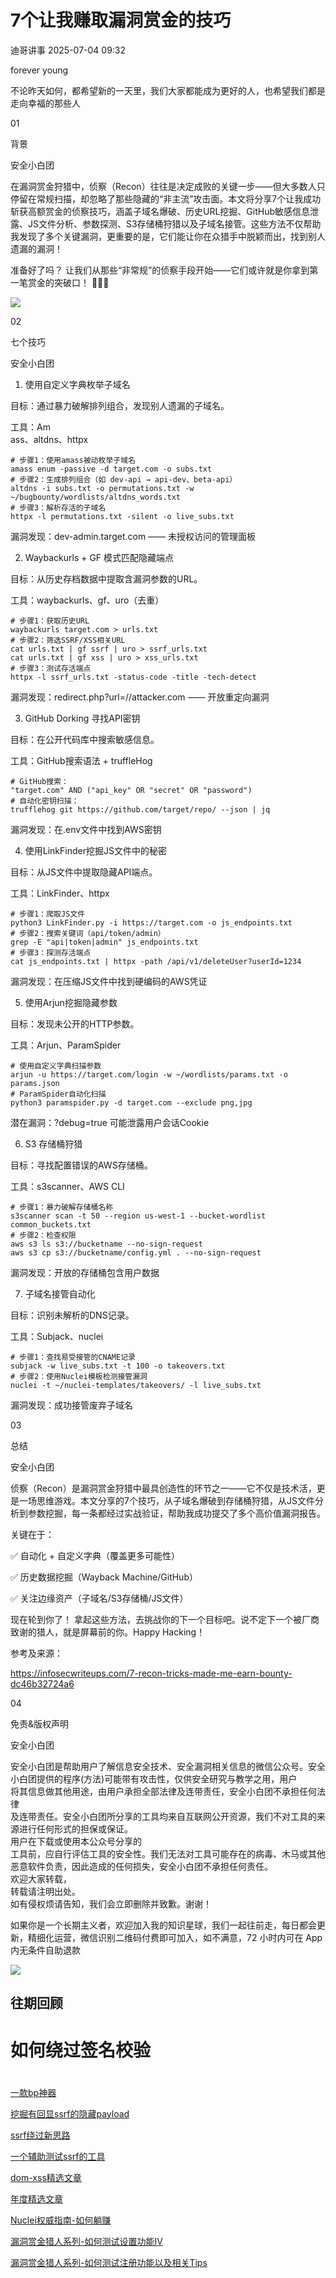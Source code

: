 #  7个让我赚取漏洞赏金的技巧  
 迪哥讲事   2025-07-04 09:32  
  
forever young  
  
  
  
不论昨天如何，都希望新的一天里，我们大家都能成为更好的人，也希望我们都是走向幸福的那些人  
  
  
  
01  
  
背景  
  
安全小白团  
  
  
在漏洞赏金狩猎中，侦察（Recon）往往是决定成败的关键一步——但大多数人只停留在常规扫描，却忽略了那些隐藏的“非主流”攻击面。本文将分享7个让我成功斩获高额赏金的侦察技巧，涵盖子域名爆破、历史URL挖掘、GitHub敏感信息泄露、JS文件分析、参数探测、S3存储桶狩猎以及子域名接管。这些方法不仅帮助我发现了多个关键漏洞，更重要的是，它们能让你在众猎手中脱颖而出，找到别人遗漏的漏洞！  
  
  
准备好了吗？ 让我们从那些“非常规”的侦察手段开始——它们或许就是你拿到第一笔赏金的突破口！ 🕵️‍♂️💸  
  
  
![](https://mmbiz.qpic.cn/sz_mmbiz_jpg/iaASKxS11kaRic2QyDlBTQt5HnUrPBpqGOElrFc8O9icjlJIAvHFmDZBISmBVEXDGyy5TtmN3eD349hEGFIeupsBw/640?wx_fmt=jpeg&from=appmsg "")  
  
  
02  
  
七个技巧  
  
安全小白团  
  
  
1. 使用自定义字典枚举子域名  
  
  
目标：通过暴力破解排列组合，发现别人遗漏的子域名。  
  
工具：Am  
ass、altdns、httpx  
  
```
# 步骤1：使用amass被动枚举子域名  
amass enum -passive -d target.com -o subs.txt  
# 步骤2：生成排列组合（如 dev-api → api-dev、beta-api）  
altdns -i subs.txt -o permutations.txt -w ~/bugbounty/wordlists/altdns_words.txt  
# 步骤3：解析存活的子域名  
httpx -l permutations.txt -silent -o live_subs.txt 
```  
  
漏洞发现：dev-admin.target.com —— 未授权访问的管理面板  
  
  
  
2. Waybackurls + GF 模式匹配隐藏端点  
  
  
目标：从历史存档数据中提取含漏洞参数的URL。  
  
工具：waybackurls、gf、uro（去重）  
  
```
# 步骤1：获取历史URL  
waybackurls target.com > urls.txt  
# 步骤2：筛选SSRF/XSS相关URL  
cat urls.txt | gf ssrf | uro > ssrf_urls.txt  
cat urls.txt | gf xss | uro > xss_urls.txt  
# 步骤3：测试存活端点  
httpx -l ssrf_urls.txt -status-code -title -tech-detect  
```  
  
漏洞发现：redirect.php?url=//attacker.com —— 开放重定向漏洞  
  
  
  
  
3. GitHub Dorking 寻找API密钥  
  
  
目标：在公开代码库中搜索敏感信息。  
  
工具：GitHub搜索语法 + truffleHog  
```
# GitHub搜索：  
"target.com" AND ("api_key" OR "secret" OR "password")  
# 自动化密钥扫描：  
trufflehog git https://github.com/target/repo/ --json | jq  
```  
  
漏洞发现：在.env文件中找到AWS密钥  
  
  
  
4. 使用LinkFinder挖掘JS文件中的秘密  
  
  
目标：从JS文件中提取隐藏API端点。  
  
工具：LinkFinder、httpx  
  
```
# 步骤1：爬取JS文件  
python3 LinkFinder.py -i https://target.com -o js_endpoints.txt  
# 步骤2：搜索关键词（api/token/admin）  
grep -E "api|token|admin" js_endpoints.txt  
# 步骤3：探测存活端点  
cat js_endpoints.txt | httpx -path /api/v1/deleteUser?userId=1234 
```  
  
漏洞发现：在压缩JS文件中找到硬编码的AWS凭证  
  
  
  
5. 使用Arjun挖掘隐藏参数  
  
  
目标：发现未公开的HTTP参数。  
  
工具：Arjun、ParamSpider  
  
```
# 使用自定义字典扫描参数  
arjun -u https://target.com/login -w ~/wordlists/params.txt -o params.json  
# ParamSpider自动化扫描  
python3 paramspider.py -d target.com --exclude png,jpg
```  
  
潜在漏洞：?debug=true 可能泄露用户会话Cookie  
  
  
  
6. S3 存储桶狩猎  
  
  
目标：寻找配置错误的AWS存储桶。  
  
工具：s3scanner、AWS CLI  
  
```
# 步骤1：暴力破解存储桶名称  
s3scanner scan -t 50 --region us-west-1 --bucket-wordlist common_buckets.txt  
# 步骤2：检查权限  
aws s3 ls s3://bucketname --no-sign-request  
aws s3 cp s3://bucketname/config.yml . --no-sign-request  
```  
  
漏洞发现：开放的存储桶包含用户数据  
  
  
  
7. 子域名接管自动化  
  
  
目标：识别未解析的DNS记录。  
  
工具：Subjack、nuclei  
  
```
# 步骤1：查找易受接管的CNAME记录  
subjack -w live_subs.txt -t 100 -o takeovers.txt  
# 步骤2：使用Nuclei模板检测接管漏洞  
nuclei -t ~/nuclei-templates/takeovers/ -l live_subs.txt  
```  
  
漏洞发现：成功接管废弃子域名  
  
  
  
03  
  
总结  
  
安全小白团  
  
  
侦察（Recon）是漏洞赏金狩猎中最具创造性的环节之一——它不仅是技术活，更是一场思维游戏。本文分享的7个技巧，从子域名爆破到存储桶狩猎，从JS文件分析到参数挖掘，每一条都经过实战验证，帮助我成功提交了多个高价值漏洞报告。  
  
  
关键在于：  
  
✅ 自动化 + 自定义字典（覆盖更多可能性）  
  
✅ 历史数据挖掘（Wayback Machine/GitHub）  
  
✅ 关注边缘资产（子域名/S3存储桶/JS文件）  
  
  
现在轮到你了！ 拿起这些方法，去挑战你的下一个目标吧。说不定下一个被厂商致谢的猎人，就是屏幕前的你。Happy Hacking！  
  
  
  
参考及来源：  
  
https://infosecwriteups.com/7-recon-tricks-made-me-earn-bounty-dc46b32724a6  
  
  
  
  
04  
  
免责&版权声明  
  
安全小白团  
  
  
  
安全小白团是帮助用户了解信息安全技术、安全漏洞相关信息的微信公众号。安全小白团提供的程序(方法)可能带有攻击性，仅供安全研究与教学之用，用户  
将其信息做其他用途，由用户承担全部法律及连带责任，安全小白团不承担任何法律  
及连带责任。安全小白团所分享的工具均来自互联网公开资源，我们不对工具的来源进行任何形式的担保或保证。  
用户在下载或使用本公众号分享的  
工具前，应自行评估工具的安全性。我们无法对工具可能存在的病毒、木马或其他恶意软件负责，因此造成的任何损失，安全小白团不承担任何责任。  
欢迎大家转载，  
转载请注明出处。  
如有侵权烦请告知，我们会立即删除并致歉。谢谢！  
  
  
如果你是一个长期主义者，欢迎加入我的知识星球，我们一起往前走，每日都会更新，精细化运营，微信识别二维码付费即可加入，如不满意，72 小时内可在 App 内无条件自助退款  
  
  
![](https://mmbiz.qpic.cn/mmbiz_png/YmmVSe19Qj5EMr3X76qdKBrhIIkBlVVyuiaiasseFZ9LqtibyKFk7gXvgTU2C2yEwKLaaqfX0DL3eoH6gTcNLJvDQ/640?wx_fmt=png&from=appmsg "")  
  
## 往期回顾  
# 如何绕过签名校验  
#   
  
[一款bp神器](http://mp.weixin.qq.com/s?__biz=MzIzMTIzNTM0MA==&mid=2247495880&idx=1&sn=65d42fbff5e198509e55072674ac5283&chksm=e8a5faabdfd273bd55df8f7db3d644d3102d7382020234741e37ca29e963eace13dd17fcabdd&scene=21#wechat_redirect)  
  
  
[挖掘有回显ssrf的隐藏payload](https://mp.weixin.qq.com/s?__biz=MzIzMTIzNTM0MA==&mid=2247496898&idx=1&sn=b6088e20a8b4fc9fbd887b900d8c5247&scene=21#wechat_redirect)  
  
  
[ssrf绕过新思路](http://mp.weixin.qq.com/s?__biz=MzIzMTIzNTM0MA==&mid=2247495841&idx=1&sn=bbf477afa30391b8072d23469645d026&chksm=e8a5fac2dfd273d42344f18c7c6f0f7a158cca94041c4c4db330c3adf2d1f77f062dcaf6c5e0&scene=21#wechat_redirect)  
  
  
[一个辅助测试ssrf的工具](http://mp.weixin.qq.com/s?__biz=MzIzMTIzNTM0MA==&mid=2247496380&idx=1&sn=78c0c4c67821f5ecbe4f3947b567eeec&chksm=e8a5f8dfdfd271c935aeb4444ea7e928c55cb4c823c51f1067f267699d71a1aad086cf203b99&scene=21#wechat_redirect)  
  
  
[dom-xss精选文章](http://mp.weixin.qq.com/s?__biz=MzIzMTIzNTM0MA==&mid=2247488819&idx=1&sn=5141f88f3e70b9c97e63a4b68689bf6e&chksm=e8a61f50dfd1964692f93412f122087ac160b743b4532ee0c1e42a83039de62825ebbd066a1e&scene=21#wechat_redirect)  
  
  
[年度精选文章](http://mp.weixin.qq.com/s?__biz=MzIzMTIzNTM0MA==&mid=2247487187&idx=1&sn=622438ee6492e4c639ebd8500384ab2f&chksm=e8a604b0dfd18da6c459b4705abd520cc2259a607dd9306915d845c1965224cc117207fc6236&scene=21#wechat_redirect)  
  
  
[Nuclei权威指南-如何躺赚](http://mp.weixin.qq.com/s?__biz=MzIzMTIzNTM0MA==&mid=2247487122&idx=1&sn=32459310408d126aa43240673b8b0846&chksm=e8a604f1dfd18de737769dd512ad4063a3da328117b8a98c4ca9bc5b48af4dcfa397c667f4e3&scene=21#wechat_redirect)  
  
  
[漏洞赏金猎人系列-如何测试设置功能IV](http://mp.weixin.qq.com/s?__biz=MzIzMTIzNTM0MA==&mid=2247486973&idx=1&sn=6ec419db11ff93d30aa2fbc04d8dbab6&chksm=e8a6079edfd18e88f6236e237837ee0d1101489d52f2abb28532162e2937ec4612f1be52a88f&scene=21#wechat_redirect)  
  
  
[漏洞赏金猎人系列-如何测试注册功能以及相关Tips](http://mp.weixin.qq.com/s?__biz=MzIzMTIzNTM0MA==&mid=2247486764&idx=1&sn=9f78d4c937675d76fb94de20effdeb78&chksm=e8a6074fdfd18e59126990bc3fcae300cdac492b374ad3962926092aa0074c3ee0945a31aa8a&scene=21#wechat_redirect)  
  
[‍](http://mp.weixin.qq.com/s?__biz=MzIzMTIzNTM0MA==&mid=2247486764&idx=1&sn=9f78d4c937675d76fb94de20effdeb78&chksm=e8a6074fdfd18e59126990bc3fcae300cdac492b374ad3962926092aa0074c3ee0945a31aa8a&scene=21#wechat_redirect)  
  
  
  
